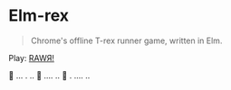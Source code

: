 # Elm-rex
> Chrome's offline T-rex runner game, written in Elm.

Play: [RAWЯ!](https://joelchelliah.github.io/elm-rex/)  

:dragon_face: ... . .. :cactus:  ....  .. :cactus: . .... ..
